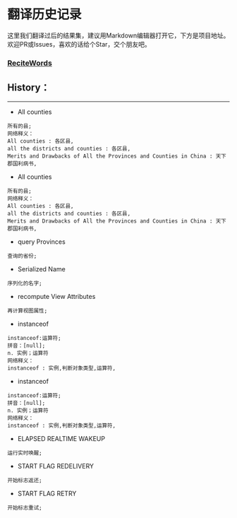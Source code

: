 # 翻译历史记录 
这里我们翻译过后的结果集，建议用Markdown编辑器打开它，下方是项目地址。欢迎PR或Issues，喜欢的话给个Star，交个朋友吧。
### [ReciteWords](https://github.com/BolexLiu/ReciteWords)

## History：

---

- All counties
```
所有的县;
网络释义：
All counties : 各区县,
all the districts and counties : 各区县,
Merits and Drawbacks of All the Provinces and Counties in China : 天下郡国利病书,
```
- All counties
```
所有的县;
网络释义：
All counties : 各区县,
all the districts and counties : 各区县,
Merits and Drawbacks of All the Provinces and Counties in China : 天下郡国利病书,
```
- query Provinces
```
查询的省份;
```
- Serialized Name
```
序列化的名字;
```
- recompute View Attributes
```
再计算视图属性;
```
- instanceof
```
instanceof:运算符;
拼音：[null];
n. 实例；运算符
网络释义：
instanceof : 实例,判断对象类型,运算符,
```
- instanceof
```
instanceof:运算符;
拼音：[null];
n. 实例；运算符
网络释义：
instanceof : 实例,判断对象类型,运算符,
```
- ELAPSED REALTIME WAKEUP
```
运行实时唤醒;
```
- START FLAG REDELIVERY
```
开始标志返还;
```
- START FLAG RETRY
```
开始标志重试;
```
